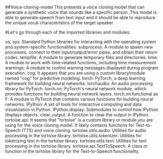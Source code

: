 ##Voice-cloning-model
This presents a voice cloning model that can generate a synthetic voice that sounds like a specific person ,This model is able to generate speech from text input and it should be able to reproduce the unique vocal characteristics of the target speaker.

#Let's go through each of the imported libraries and modules:

os, sys: Standard Python libraries for interacting with the operating system and system-specific functionalities.
subprocess: A module to spawn new processes, connect to their input/output/error pipes, and obtain their return codes.
tempfile: A module to generate temporary files and directories.
time: A module to work with time-related functions, including time measurement.
warnings: A module to control warning messages displayed during program execution.
cog: It appears that you are using a custom library/module named "cog" for predictive modeling.
torch: PyTorch, a deep learning framework for building neural networks.
torchaudio: An audio processing library for PyTorch.
torch.nn: PyTorch's neural network module, which provides functions for building neural network layers.
torch.nn.functional as F: A module in PyTorch that contains various functions for building neural networks.
IPython: A set of tools for interactive computing and data visualization in Python.
IPython.display: Submodules to control how IPython displays objects.
clear_output: A function to clear the output in IPython.
tortoise.api: It seems that "tortoise" is a custom library or module you are using for the voice cloning model. It likely contains functions for Text-to-Speech (TTS) and voice cloning.
tortoise.utils.audio: Utilities for audio processing in the tortoise library.
tortoise.utils.tokenizer: Utilities for tokenizing text in the tortoise library.
tortoise.utils.text: Utilities for text processing in the tortoise library.
tortoise.api.TextToSpeech: A class or function in the tortoise library for the Text-to-Speech functionality.


